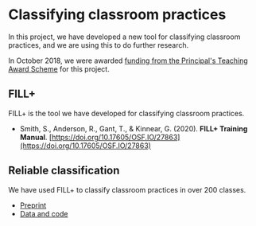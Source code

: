# Classifying classroom practices

In this project, we have developed a new tool for classifying classroom practices, and we are using this to do further research.

In October 2018, we were awarded [funding from the Principal's Teaching Award Scheme](https://www.ed.ac.uk/institute-academic-development/learning-teaching/funding/funding/previous-projects/year/october-2018/classroom-practices-and-lecture-recording) for this project.

## FILL+

FILL+ is the tool we have developed for classifying classroom practices.

* Smith, S., Anderson, R., Gant, T., & Kinnear, G. (2020). **FILL+ Training Manual**. [https://doi.org/10.17605/OSF.IO/27863](https://doi.org/10.17605/OSF.IO/27863)

## Reliable classification

We have used FILL+ to classify classroom practices in over 200 classes.

* [Preprint]()
* [Data and code](https://github.com/georgekinnear/ClassroomPractices/tree/master/Paper1)
